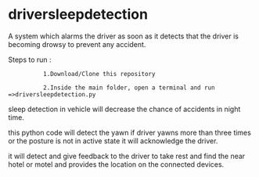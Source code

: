 # driversleepdetection
A system which alarms the driver as soon as it detects that the driver is becoming drowsy to prevent any accident.

Steps to run :

              1.Download/Clone this repository
             
              2.Inside the main folder, open a terminal and run =>driversleepdetection.py
              
sleep detection in vehicle will decrease the chance of accidents in night time.

this python code will detect the yawn if driver yawns more than three times or the posture is not in active state it will acknowledge the driver.

it will detect and give feedback to the driver to take rest and find the near hotel or motel and provides the location on the connected devices.
